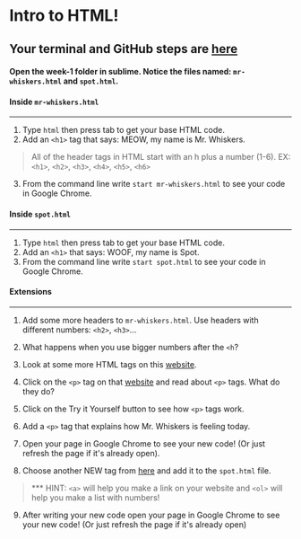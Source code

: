 # Intro to HTML!

## Your terminal and GitHub steps are [here](https://github.com/hw-studio-fall17/practice-week-1)
#### Open the week-1 folder in sublime. Notice the files named: `mr-whiskers.html` and `spot.html`.

#### Inside `mr-whiskers.html`
---
1. Type `html` then press tab to get your base HTML code. 
2. Add an `<h1>` tag that says: MEOW, my name is Mr. Whiskers.
> All of the header tags in HTML start with an h plus a number (1-6). EX: `<h1>`, `<h2>`, `<h3>`, `<h4>`, `<h5>`, `<h6>`
3. From the command line write `start mr-whiskers.html` to see your code in Google Chrome.


#### Inside `spot.html`
---
1. Type `html` then press tab to get your base HTML code.
2. Add an `<h1>` that says: WOOF, my name is Spot.
3. From the command line write `start spot.html` to see your code in Google Chrome.


#### Extensions
---
1. Add some more headers to `mr-whiskers.html`. Use headers with different numbers: `<h2>`, `<h3>`...
2. What happens when you use bigger numbers after the `<h`?
3. Look at some more HTML tags on this [website](https://www.w3schools.com/tags/ref_byfunc.asp).

4. Click on the `<p>` tag on that [website](https://www.w3schools.com/tags/ref_byfunc.asp) and read about `<p>` tags. What do they do?
5. Click on the Try it Yourself button to see how `<p>` tags work. 
6. Add a `<p>` tag that explains how Mr. Whiskers is feeling today. 
7. Open your page in Google Chrome to see your new code! (Or just refresh the page if it's already open).
8. Choose another NEW tag from [here](https://www.w3schools.com/tags/ref_byfunc.asp) and add it to the `spot.html` file. 
> *** HINT: `<a>` will help you make a link on your website and `<ol>` will help you make a list with numbers!
9. After writing your new code open your page in Google Chrome to see your new code! (Or just refresh the page if it's already open)
